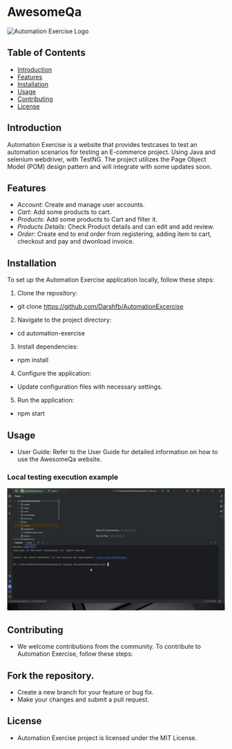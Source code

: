# AwesomeQa

![Automation Exercise Logo](https://automationexercise.com/static/images/home/logo.png)

## Table of Contents

- [Introduction](#introduction)
- [Features](#features)
- [Installation](#installation)
- [Usage](#usage)
- [Contributing](#contributing)
- [License](#license)

## Introduction

Automation Exercise is a website that provides testcases to test an automation scenarios for testing an E-commerce project. Using Java and selenium webdriver, with TestNG. The project utilizes the Page Object Model (POM) design pattern and will integrate with some updates soon.

## Features

- *Account*: Create and manage user accounts.
- *Cart*: Add some products to cart.
- *Products*: Add some products to Cart and filter it.
- *Products Details*: Check Product details and can edit and add review.
- *Order*: Create end to end order from registering, adding item to cart, checkout and pay and dwonload invoice.

## Installation


To set up the Automation Exercise application locally, follow these steps:

1. Clone the repository:
*   git clone https://github.com/Darshfb/AutomationExcercise
2. Navigate to the project directory:
*   cd automation-exercise
3. Install dependencies:
*   npm install
4. Configure the application:

* Update configuration files with necessary settings.
5. Run the application:
*   npm start

## Usage
* User Guide: Refer to the User Guide for detailed information on how to use the AwesomeQa website.

### Local testing execution example

![Local testing execution example](automationexercise.gif)

## Contributing
* We welcome contributions from the community. To contribute to Automation Exercise, follow these steps:

## Fork the repository.
* Create a new branch for your feature or bug fix.
* Make your changes and submit a pull request.

## License
* Automation Exercise project is licensed under the MIT License.